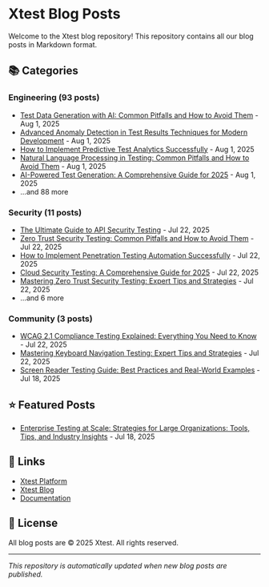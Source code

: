 # Xtest Blog Posts

Welcome to the Xtest blog repository! This repository contains all our blog posts in Markdown format.

## 📚 Categories

### Engineering (93 posts)

- [Test Data Generation with AI: Common Pitfalls and How to Avoid Them](posts/2025/2025-08-01-test-data-generation-with-ai-common-pitfalls-and-how-to-avoid-them.md) - Aug 1, 2025
- [Advanced Anomaly Detection in Test Results Techniques for Modern Development](posts/2025/2025-08-01-advanced-anomaly-detection-in-test-results-techniques-for-modern-development.md) - Aug 1, 2025
- [How to Implement Predictive Test Analytics Successfully](posts/2025/2025-08-01-how-to-implement-predictive-test-analytics-successfully.md) - Aug 1, 2025
- [Natural Language Processing in Testing: Common Pitfalls and How to Avoid Them](posts/2025/2025-08-01-natural-language-processing-in-testing-common-pitfalls-and-how-to-avoid-them.md) - Aug 1, 2025
- [AI-Powered Test Generation: A Comprehensive Guide for 2025](posts/2025/2025-08-01-ai-powered-test-generation-a-comprehensive-guide-for-2025.md) - Aug 1, 2025
- ...and 88 more

### Security (11 posts)

- [The Ultimate Guide to API Security Testing](posts/2025/2025-07-22-the-ultimate-guide-to-api-security-testing.md) - Jul 22, 2025
- [Zero Trust Security Testing: Common Pitfalls and How to Avoid Them](posts/2025/2025-07-22-zero-trust-security-testing-common-pitfalls-and-how-to-avoid-them.md) - Jul 22, 2025
- [How to Implement Penetration Testing Automation Successfully](posts/2025/2025-07-22-how-to-implement-penetration-testing-automation-successfully.md) - Jul 22, 2025
- [Cloud Security Testing: A Comprehensive Guide for 2025](posts/2025/2025-07-22-cloud-security-testing-a-comprehensive-guide-for-2025.md) - Jul 22, 2025
- [Mastering Zero Trust Security Testing: Expert Tips and Strategies](posts/2025/2025-07-22-mastering-zero-trust-security-testing-expert-tips-and-strategies.md) - Jul 22, 2025
- ...and 6 more

### Community (3 posts)

- [WCAG 2.1 Compliance Testing Explained: Everything You Need to Know](posts/2025/2025-07-22-wcag-21-compliance-testing-explained-everything-you-need-to-know.md) - Jul 22, 2025
- [Mastering Keyboard Navigation Testing: Expert Tips and Strategies](posts/2025/2025-07-22-mastering-keyboard-navigation-testing-expert-tips-and-strategies.md) - Jul 22, 2025
- [Screen Reader Testing Guide: Best Practices and Real-World Examples](posts/2025/2025-07-18-screen-reader-testing-guide-best-practices-and-real-world-examples.md) - Jul 18, 2025

## ⭐ Featured Posts

- [Enterprise Testing at Scale: Strategies for Large Organizations: Tools, Tips, and Industry Insights](posts/2025/2025-07-18-enterprise-testing-at-scale-strategies-for-large-organizations-tools-tips-and-industry-insights.md) - Jul 18, 2025

## 🔗 Links

- [Xtest Platform](https://xtest.io)
- [Xtest Blog](https://xtest.io/blog)
- [Documentation](https://xtest.io/docs)

## 📝 License

All blog posts are © 2025 Xtest. All rights reserved.

---

*This repository is automatically updated when new blog posts are published.*

